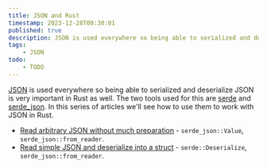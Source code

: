 ```yaml
---
title: JSON and Rust
timestamp: 2023-12-28T08:30:01
published: true
description: JSON is used everywhere so being able to serialized and deserialize JSON is very important in Rustlang as well.
tags:
    - JSON
todo:
    - TODO
---
```


[JSON](https://www.json.org/) is used everywhere so being able to serialized and deserialize JSON is very important in Rust as well.
The two tools used for this are [serde](https://crates.io/crates/serde) and [serde_json](https://crates.io/crates/serde_json). In this
series of articles we'll see how to use them to work with JSON in Rust.

* [Read arbitrary JSON without much preparation](/read-arbitrary-json) - `serde_json::Value`, `serde_json::from_reader`.
* [Read simple JSON and deserialize into a struct](/read-simple-json) - `serde::Deserialize`, `serde_json::from_reader`.
